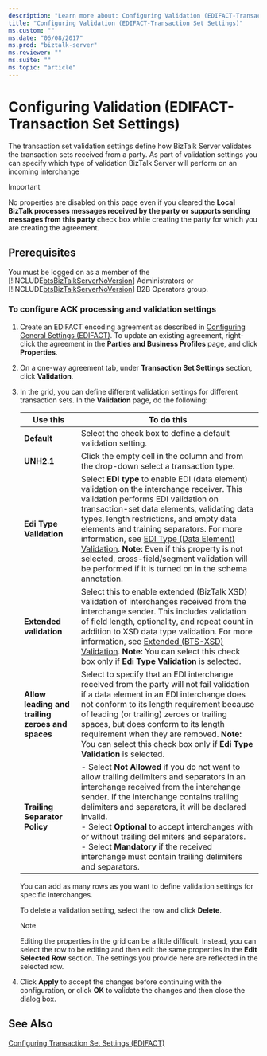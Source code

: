 ```yaml
---
description: "Learn more about: Configuring Validation (EDIFACT-Transaction Set Settings)"
title: "Configuring Validation (EDIFACT-Transaction Set Settings)"
ms.custom: ""
ms.date: "06/08/2017"
ms.prod: "biztalk-server"
ms.reviewer: ""
ms.suite: ""
ms.topic: "article"
---
```

# Configuring Validation (EDIFACT-Transaction Set Settings)
The transaction set validation settings define how BizTalk Server validates the transaction sets received from a party. As part of validation settings you can specify which type of validation BizTalk Server will perform on an incoming interchange  
  
> [!IMPORTANT]
>  No properties are disabled on this page even if you cleared the **Local BizTalk processes messages received by the party or supports sending messages from this party** check box while creating the party for which you are creating the agreement.  
  
## Prerequisites  
 You must be logged on as a member of the [!INCLUDE[btsBizTalkServerNoVersion](../includes/btsbiztalkservernoversion-md.md)] Administrators or [!INCLUDE[btsBizTalkServerNoVersion](../includes/btsbiztalkservernoversion-md.md)] B2B Operators group.  
  
### To configure ACK processing and validation settings  
  
1.  Create an EDIFACT encoding agreement as described in [Configuring General Settings (EDIFACT)](../core/configuring-general-settings-edifact.md). To update an existing agreement, right-click the agreement in the **Parties and Business Profiles** page, and click **Properties**.  
  
2.  On a one-way agreement tab, under **Transaction Set Settings** section, click **Validation**.  
  
3.  In the grid, you can define different validation settings for different transaction sets. In the **Validation** page, do the following:  
  
    |Use this|To do this|  
    |--------------|----------------|  
    |**Default**|Select the check box to define a default validation setting.|  
    |**UNH2.1**|Click the empty cell in the column and from the drop-down select a transaction type.|  
    |**Edi Type Validation**|Select **EDI type** to enable EDI (data element) validation on the interchange receiver. This validation performs EDI validation on transaction-set data elements, validating data types, length restrictions, and empty data elements and training separators. For more information, see [EDI Type (Data Element) Validation](../core/edi-type-data-element-validation.md). **Note:**  Even if this property is not selected, cross-field/segment validation will be performed if it is turned on in the schema annotation.|  
    |**Extended validation**|Select this to enable extended (BizTalk XSD) validation of interchanges received from the interchange sender. This includes validation of field length, optionality, and repeat count in addition to XSD data type validation. For more information, see [Extended (BTS-XSD) Validation](../core/extended-bts-xsd-validation.md). **Note:**  You can select this check box only if **Edi Type Validation** is selected.|  
    |**Allow leading and trailing zeroes and spaces**|Select to specify that an EDI interchange received from the party will not fail validation if a data element in an EDI interchange does not conform to its length requirement because of leading (or trailing) zeroes or trailing spaces, but does conform to its length requirement when they are removed. **Note:**  You can select this check box only if **Edi Type Validation** is selected.|  
    |**Trailing Separator Policy**|-   Select **Not Allowed** if you do not want to allow trailing delimiters and separators in an interchange received from the interchange sender. If the interchange contains trailing delimiters and separators, it will be declared invalid.<br />-   Select **Optional** to accept interchanges with or without trailing delimiters and separators.<br />-   Select **Mandatory** if the received interchange must contain trailing delimiters and separators.|  
  
     You can add as many rows as you want to define validation settings for specific interchanges.  
  
     To delete a validation setting, select the row and click **Delete**.  
  
    > [!NOTE]
    >  Editing the properties in the grid can be a little difficult. Instead, you can select the row to be editing and then edit the same properties in the **Edit Selected Row** section. The settings you provide here are reflected in the selected row.  
  
4.  Click **Apply** to accept the changes before continuing with the configuration, or click **OK** to validate the changes and then close the dialog box.  
  
## See Also  
 [Configuring Transaction Set Settings (EDIFACT)](../core/configuring-transaction-set-settings-edifact.md)
